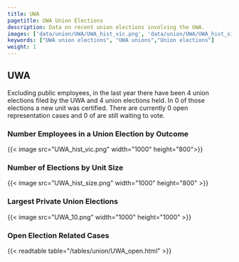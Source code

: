 ```yaml
---
title: UWA
pagetitle: UWA Union Elections
description: Data on recent union elections involving the UWA.
images: ['data/union/UWA/UWA_hist_vic.png', 'data/union/UWA/UWA_hist_size.png', 'data/union/UWA/UWA_10.png']
keywords: ["UWA union elections", "UWA unions","Union elections"]
weight: 1
---
```

##  UWA

Excluding public employees, in the last year there have been 4 union elections filed by the UWA and 4 union elections held. In 0 of those elections a new unit was certified. There are currently 0 open representation cases and 0 of are still waiting to vote.

### Number Employees in a Union Election by Outcome
{{< image src="UWA_hist_vic.png" width="1000" height="800">}}

### Number of Elections by Unit Size
{{< image src="UWA_hist_size.png" width="1000" height="800" >}}

### Largest Private Union Elections
{{< image src="UWA_10.png" width="1000" height="1000"  >}}

### Open Election Related Cases
{{< readtable table="/tables/union/UWA_open.html" >}}

